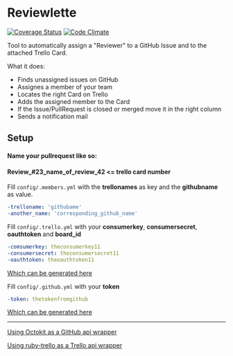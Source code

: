 Reviewlette
===========

[![Coverage Status](https://img.shields.io/coveralls/jschmid1/reviewlette.svg)](https://coveralls.io/r/jschmid1/reviewlette)
[![Code Climate](https://codeclimate.com/github/jschmid1/reviewlette.png)](https://codeclimate.com/github/jschmid1/reviewlette)

Tool to automatically assign a "Reviewer" to a GitHub Issue and to the attached Trello Card.


What it does:

- Finds unassigned issues on GitHub
- Assignes a member of your team
- Locates the right Card on Trello
- Adds the assigned member to the Card
- If the Issue/PullRequest is closed or merged move it in the right column
- Sends a notification mail

## Setup

#### Name your pullrequest like so:
#### Review_#23_name_of_review_42  <= trello card number

Fill `config/.members.yml` with the **trellonames** as key and the **githubname** as value.
```yml
-trelloname: 'githubame'
-another_name: 'corresponding_github_name'
```
Fill `config/.trello.yml` with your **consumerkey**, **consumersecret**, **oauthtoken** and **board_id**
```yml
-comsumerkey: theconsumerkey11
-consumersecret: theconsumersecret11
-oauthtoken: theoauthtoken11
```

[Which can be generated here](https://trello.com/1/appKey/generate)

Fill `config/.github.yml` with your **token** 
```yml
-token: thetokenfromgithub
```

[Which can be generated here](https://github.com/settings/applications/new)


---

[Using Octokit as a GitHub api wrapper](https://github.com/octokit/octokit.rb)

[Using ruby-trello as a Trello api wrapper](https://github.com/jeremytregunna/ruby-trello)



